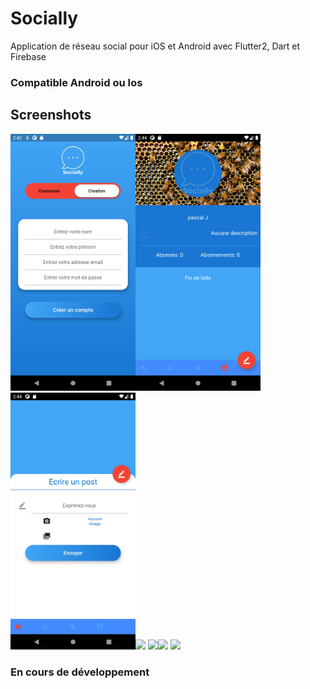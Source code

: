# Socially

Application de réseau social pour iOS et Android avec Flutter2, Dart et Firebase

### Compatible Android ou Ios

## Screenshots
<img src="screenshots/screenshot1.png" width="200"><img src="screenshots/screenshot2.png" width="200">
<img src="screenshots/screenshot3.png" width="200"><img src="screenshots/screenshot4.png" width="200">
<img src="screenshots/screenshot5.png" width="200"><img src="screenshots/screenshot6.png" width="200">
<img src="screenshots/screenshot7.png" width="200">



### En cours de développement
